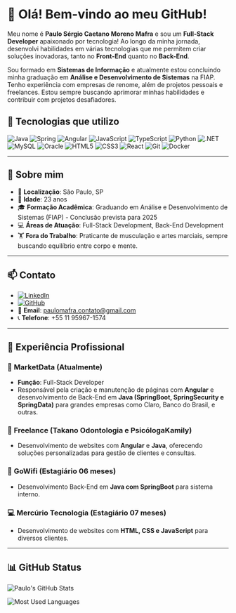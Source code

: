 # 👋 Olá! Bem-vindo ao meu GitHub!

Meu nome é **Paulo Sérgio Caetano Moreno Mafra** e sou um **Full-Stack Developer** apaixonado por tecnologia! Ao longo da minha jornada, desenvolvi habilidades em várias tecnologias que me permitem criar soluções inovadoras, tanto no **Front-End** quanto no **Back-End**.

Sou formado em **Sistemas de Informação** e atualmente estou concluindo minha graduação em **Análise e Desenvolvimento de Sistemas** na FIAP. Tenho experiência com empresas de renome, além de projetos pessoais e freelances. Estou sempre buscando aprimorar minhas habilidades e contribuir com projetos desafiadores.

## 🚀 Tecnologias que utilizo

![Java](https://img.shields.io/badge/Java-ED8B00?style=for-the-badge&logo=java&logoColor=white)
![Spring](https://img.shields.io/badge/Spring-6DB33F?style=for-the-badge&logo=spring&logoColor=white)
![Angular](https://img.shields.io/badge/Angular-DD0031?style=for-the-badge&logo=angular&logoColor=white)
![JavaScript](https://img.shields.io/badge/JavaScript-F7DF1E?style=for-the-badge&logo=javascript&logoColor=black)
![TypeScript](https://img.shields.io/badge/TypeScript-007ACC?style=for-the-badge&logo=typescript&logoColor=white)
![Python](https://img.shields.io/badge/Python-3776AB?style=for-the-badge&logo=python&logoColor=white)
![.NET](https://img.shields.io/badge/.NET-512BD4?style=for-the-badge&logo=dotnet&logoColor=white)
![MySQL](https://img.shields.io/badge/MySQL-4479A1?style=for-the-badge&logo=mysql&logoColor=white)
![Oracle](https://img.shields.io/badge/Oracle-F80000?style=for-the-badge&logo=oracle&logoColor=white)
![HTML5](https://img.shields.io/badge/HTML5-E34F26?style=for-the-badge&logo=html5&logoColor=white)
![CSS3](https://img.shields.io/badge/CSS3-1572B6?style=for-the-badge&logo=css3&logoColor=white)
![React](https://img.shields.io/badge/React-20232A?style=for-the-badge&logo=react&logoColor=61DAFB)
![Git](https://img.shields.io/badge/Git-F05032?style=for-the-badge&logo=git&logoColor=white)
![Docker](https://img.shields.io/badge/Docker-2496ED?style=for-the-badge&logo=docker&logoColor=white)

---

## 🌟 Sobre mim

- 📍 **Localização**: São Paulo, SP
- 📅 **Idade**: 23 anos
- 🎓 **Formação Acadêmica**: Graduando em Análise e Desenvolvimento de Sistemas (FIAP) - Conclusão prevista para 2025
- 💻 **Áreas de Atuação**: Full-Stack Development, Back-End Development
- 🏋️ **Fora do Trabalho**: Praticante de musculação e artes marciais, sempre buscando equilíbrio entre corpo e mente.

---

## 📫 Contato

- [![LinkedIn](https://img.shields.io/badge/LinkedIn-0077B5?style=for-the-badge&logo=linkedin&logoColor=white)](https://www.linkedin.com/in/paulo-s%C3%A9rgio-caetano-moreno-mafra-356466181/)
- [![GitHub](https://img.shields.io/badge/GitHub-100000?style=for-the-badge&logo=github&logoColor=white)](https://github.com/PaulinSlatt)
- 📧 **Email**: paulomafra.contato@gmail.com
- 📞 **Telefone**: +55 11 95967-1574

---

## 💼 Experiência Profissional

### 🚀 **MarketData (Atualmente)**
- **Função**: Full-Stack Developer
- Responsável pela criação e manutenção de páginas com **Angular** e desenvolvimento de Back-End em **Java (SpringBoot, SpringSecurity e SpringData)** para grandes empresas como Claro, Banco do Brasil, e outras.

### 🔧 **Freelance (Takano Odontologia e PsicólogaKamily)**
- Desenvolvimento de websites com **Angular** e **Java**, oferecendo soluções personalizadas para gestão de clientes e consultas.

### 💼 **GoWifi (Estagiário 06 meses)**
- Desenvolvimento Back-End em **Java com SpringBoot** para sistema interno.

### 💻 **Mercúrio Tecnologia (Estagiário 07 meses)**
- Desenvolvimento de websites com **HTML, CSS e JavaScript** para diversos clientes.

---

## 📊 GitHub Status

![Paulo's GitHub Stats](https://github-readme-stats.vercel.app/api?username=PaulinSlatt&show_icons=true&theme=radical)

![Most Used Languages](https://github-readme-stats.vercel.app/api/top-langs/?username=PaulinSlatt&layout=compact&theme=radical)
